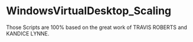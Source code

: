 # WindowsVirtualDesktop_Scaling

Those Scripts are 100% based on the great work of TRAVIS ROBERTS and KANDICE LYNNE.
